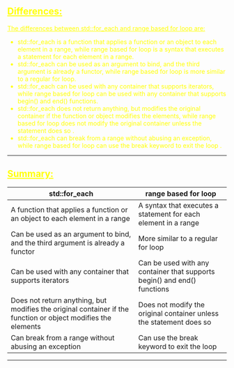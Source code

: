 ## <font color="yellow"><u>Differences:</u></f>

<u>The differences between std::for_each and range based for loop are:</u>

- std::for_each is a function that applies a function or an object to each element in a range, while range based for loop is a syntax that executes a statement for each element in a range.
- std::for_each can be used as an argument to bind, and the third argument is already a functor, while range based for loop is more similar to a regular for loop.
- std::for_each can be used with any container that supports iterators, while range based for loop can be used with any container that supports begin() and end() functions.
- std::for_each does not return anything, but modifies the original container if the function or object modifies the elements, while range based for loop does not modify the original container unless the statement does so .
- std::for_each can break from a range without abusing an exception, while range based for loop can use the break keyword to exit the loop .

---
## <font color="yellow"><u>Summary:</u></f>

|std::for_each|range based for loop|
|---|---|
|A function that applies a function or an object to each element in a range|A syntax that executes a statement for each element in a range|
|Can be used as an argument to bind, and the third argument is already a functor|More similar to a regular for loop|
|Can be used with any container that supports iterators|Can be used with any container that supports begin() and end() functions|
|Does not return anything, but modifies the original container if the function or object modifies the elements|Does not modify the original container unless the statement does so|
|Can break from a range without abusing an exception|Can use the break keyword to exit the loop|

---
